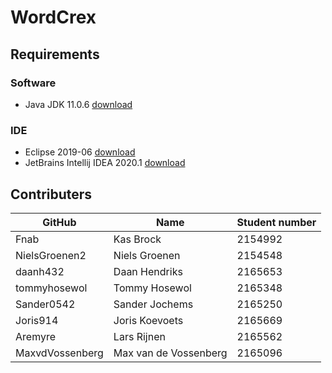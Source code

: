 # WordCrex

## Requirements

### Software

- Java JDK 11.0.6 [download](https://www.oracle.com/java/technologies/javase-jdk11-downloads.html)

### IDE

- Eclipse 2019-06 [download](https://www.eclipse.org/downloads/packages/release/2019-06/r)
- JetBrains Intellij IDEA 2020.1 [download](https://www.jetbrains.com/idea/)

## Contributers

| GitHub          | Name                  | Student number |
|-----------------|-----------------------|----------------|
| Fnab            | Kas Brock             | 2154992        |
| NielsGroenen2   | Niels Groenen         | 2154548        |
| daanh432        | Daan Hendriks         | 2165653        |
| tommyhosewol    | Tommy Hosewol         | 2165348        |
| Sander0542      | Sander Jochems        | 2165250        |
| Joris914        | Joris Koevoets        | 2165669        |
| Aremyre         | Lars Rijnen           | 2165562        |
| MaxvdVossenberg | Max van de Vossenberg | 2165096        |
